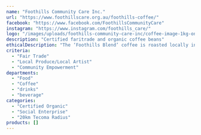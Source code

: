 ```yaml
---
name: "Foothills Community Care Inc."
url: "https://www.foothillscare.org.au/foothills-coffee/"
facebook: "https://www.facebook.com/FoothillsCommunityCare"
instagram: "https://www.instagram.com/foothills_care/"
logo: "/images/uploads/foothills-community-care-inc/coffee-image-1kg-only.jpg"
description: "Certified faritrade and organic coffee beans"
ethicalDescription: "The ‘Foothills Blend’ coffee is roasted locally in Knox with a blend of beans sourced from farmers in Peru, Ethiopia and Central America. Our coffee beans are produced in conjunction with Couple of Coins, and are Certified Fair Trade and Organic. They are available in 1kg bags.\r\n\r\nBy purchasing this bag of delicious coffee, not only are you helping the farmers involved in its production to receive a living wage, you are also supporting Foothills Commuity Care in providing a helping hand to vulnerable people within our local community through meals and support."
criteria:
  - "Fair Trade"
  - "Local Produce/Local Artist"
  - "Community Empowerment"
departments:
  - "Food"
  - "Coffee"
  - "drinks"
  - "beverage"
categories:
  - "Certified Organic"
  - "Social Enterprise"
  - "20km Tecoma Radius"
products: []
---
```

